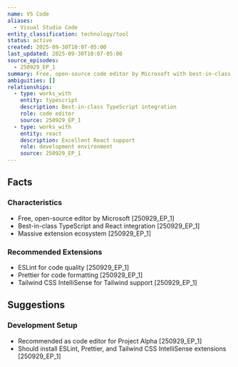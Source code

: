 ```yaml
---
name: VS Code
aliases:
  - Visual Studio Code
entity_classification: technology/tool
status: active
created: 2025-09-30T10:07-05:00
last_updated: 2025-09-30T10:07-05:00
source_episodes:
  - 250929_EP_1
summary: Free, open-source code editor by Microsoft with best-in-class TypeScript and React integration. Recommended editor for Project Alpha.
ambiguities: []
relationships:
  - type: works_with
    entity: typescript
    description: Best-in-class TypeScript integration
    role: code editor
    source: 250929_EP_1
  - type: works_with
    entity: react
    description: Excellent React support
    role: development environment
    source: 250929_EP_1
---
```


## Facts

### Characteristics
- Free, open-source editor by Microsoft [250929_EP_1]
- Best-in-class TypeScript and React integration [250929_EP_1]
- Massive extension ecosystem [250929_EP_1]

### Recommended Extensions
- ESLint for code quality [250929_EP_1]
- Prettier for code formatting [250929_EP_1]
- Tailwind CSS IntelliSense for Tailwind support [250929_EP_1]

## Suggestions

### Development Setup
- Recommended as code editor for Project Alpha [250929_EP_1]
- Should install ESLint, Prettier, and Tailwind CSS IntelliSense extensions [250929_EP_1]